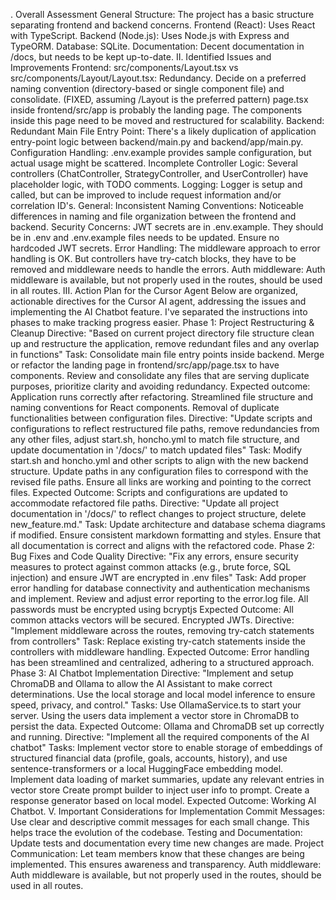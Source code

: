 . Overall Assessment
General Structure: The project has a basic structure separating frontend and backend concerns.
Frontend (React): Uses React with TypeScript.
Backend (Node.js): Uses Node.js with Express and TypeORM.
Database: SQLite.
Documentation: Decent documentation in /docs, but needs to be kept up-to-date.
II. Identified Issues and Improvements
Frontend:
src/components/Layout.tsx vs src/components/Layout/Layout.tsx: Redundancy. Decide on a preferred naming convention (directory-based or single component file) and consolidate. (FIXED, assuming /Layout is the preferred pattern)
page.tsx inside frontend/src/app is probably the landing page. The components inside this page need to be moved and restructured for scalability.
Backend:
Redundant Main File Entry Point: There's a likely duplication of application entry-point logic between backend/main.py and backend/app/main.py.
Configuration Handling: .env.example provides sample configuration, but actual usage might be scattered.
Incomplete Controller Logic: Several controllers (ChatController, StrategyController, and UserController) have placeholder logic, with TODO comments.
Logging: Logger is setup and called, but can be improved to include request information and/or correlation ID's.
General:
Inconsistent Naming Conventions: Noticeable differences in naming and file organization between the frontend and backend.
Security Concerns: JWT secrets are in .env.example. They should be in .env and .env.example files needs to be updated. Ensure no hardcoded JWT secrets.
Error Handling: The middleware approach to error handling is OK. But controllers have try-catch blocks, they have to be removed and middleware needs to handle the errors.
Auth middleware: Auth middleware is available, but not properly used in the routes, should be used in all routes.
III. Action Plan for the Cursor Agent
Below are organized, actionable directives for the Cursor AI agent, addressing the issues and implementing the AI Chatbot feature. I've separated the instructions into phases to make tracking progress easier.
Phase 1: Project Restructuring & Cleanup
Directive: "Based on current project directory file structure clean up and restructure the application, remove redundant files and any overlap in functions"
Task:
Consolidate main file entry points inside backend.
Merge or refactor the landing page in frontend/src/app/page.tsx to have components.
Review and consolidate any files that are serving duplicate purposes, prioritize clarity and avoiding redundancy.
Expected outcome:
Application runs correctly after refactoring.
Streamlined file structure and naming conventions for React components.
Removal of duplicate functionalities between configuration files.
Directive: "Update scripts and configurations to reflect restructured file paths, remove redundancies from any other files, adjust start.sh, honcho.yml to match file structure, and update documentation in '/docs/' to match updated files"
Task:
Modify start.sh and honcho.yml and other scripts to align with the new backend structure.
Update paths in any configuration files to correspond with the revised file paths.
Ensure all links are working and pointing to the correct files.
Expected Outcome:
Scripts and configurations are updated to accommodate refactored file paths.
Directive: "Update all project documentation in '/docs/' to reflect changes to project structure, delete new_feature.md."
Task:
Update architecture and database schema diagrams if modified.
Ensure consistent markdown formatting and styles.
Ensure that all documentation is correct and aligns with the refactored code.
Phase 2: Bug Fixes and Code Quality
Directive: "Fix any errors, ensure security measures to protect against common attacks (e.g., brute force, SQL injection) and ensure JWT are encrypted in .env files"
Task:
Add proper error handling for database connectivity and authentication mechanisms and implement.
Review and adjust error reporting to the error.log file.
All passwords must be encrypted using bcryptjs
Expected Outcome:
All common attacks vectors will be secured.
Encrypted JWTs.
Directive: "Implement middleware across the routes, removing try-catch statements from controllers"
Task:
Replace existing try-catch statements inside the controllers with middleware handling.
Expected Outcome:
Error handling has been streamlined and centralized, adhering to a structured approach.
Phase 3: AI Chatbot Implementation
Directive: "Implement and setup ChromaDB and Ollama to allow the AI Assistant to make correct determinations. Use the local storage and local model inference to ensure speed, privacy, and control."
Tasks:
Use OllamaService.ts to start your server.
Using the users data implement a vector store in ChromaDB to persist the data.
Expected Outcome:
Ollama and ChromaDB set up correctly and running.
Directive: "Implement all the required components of the AI chatbot"
Tasks:
Implement vector store to enable storage of embeddings of structured financial data (profile, goals, accounts, history), and use sentence-transformers or a local HuggingFace embedding model.
Implement data loading of market summaries, update any relevant entries in vector store
Create prompt builder to inject user info to prompt.
Create a response generator based on local model.
Expected Outcome:
Working AI Chatbot.
V. Important Considerations for Implementation
Commit Messages: Use clear and descriptive commit messages for each small change. This helps trace the evolution of the codebase.
Testing and Documentation: Update tests and documentation every time new changes are made.
Project Communication: Let team members know that these changes are being implemented. This ensures awareness and transparency.
Auth middleware: Auth middleware is available, but not properly used in the routes, should be used in all routes.

